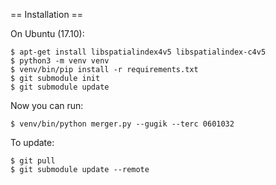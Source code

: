 == Installation ==

On Ubuntu (17.10):

```commandline
$ apt-get install libspatialindex4v5 libspatialindex-c4v5
$ python3 -m venv venv
$ venv/bin/pip install -r requirements.txt
$ git submodule init
$ git submodule update
```

Now you can run:
```commandline
$ venv/bin/python merger.py --gugik --terc 0601032
```

To update:
```commandline
$ git pull
$ git submodule update --remote
```

